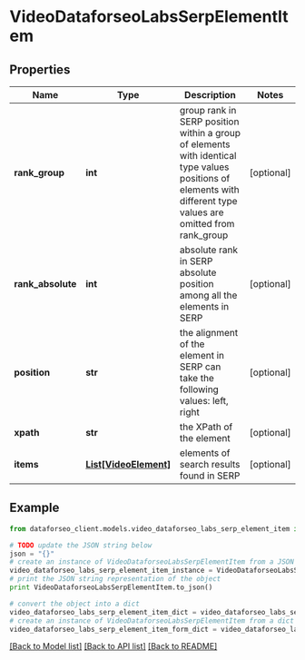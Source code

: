 # VideoDataforseoLabsSerpElementItem


## Properties

Name | Type | Description | Notes
------------ | ------------- | ------------- | -------------
**rank_group** | **int** | group rank in SERP position within a group of elements with identical type values positions of elements with different type values are omitted from rank_group | [optional] 
**rank_absolute** | **int** | absolute rank in SERP absolute position among all the elements in SERP | [optional] 
**position** | **str** | the alignment of the element in SERP can take the following values: left, right | [optional] 
**xpath** | **str** | the XPath of the element | [optional] 
**items** | [**List[VideoElement]**](VideoElement.md) | elements of search results found in SERP | [optional] 

## Example

```python
from dataforseo_client.models.video_dataforseo_labs_serp_element_item import VideoDataforseoLabsSerpElementItem

# TODO update the JSON string below
json = "{}"
# create an instance of VideoDataforseoLabsSerpElementItem from a JSON string
video_dataforseo_labs_serp_element_item_instance = VideoDataforseoLabsSerpElementItem.from_json(json)
# print the JSON string representation of the object
print VideoDataforseoLabsSerpElementItem.to_json()

# convert the object into a dict
video_dataforseo_labs_serp_element_item_dict = video_dataforseo_labs_serp_element_item_instance.to_dict()
# create an instance of VideoDataforseoLabsSerpElementItem from a dict
video_dataforseo_labs_serp_element_item_form_dict = video_dataforseo_labs_serp_element_item.from_dict(video_dataforseo_labs_serp_element_item_dict)
```
[[Back to Model list]](../README.md#documentation-for-models) [[Back to API list]](../README.md#documentation-for-api-endpoints) [[Back to README]](../README.md)


